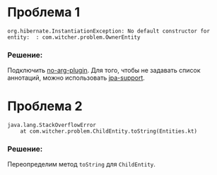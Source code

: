 # Проблема 1
```
org.hibernate.InstantiationException: No default constructor for entity:  : com.witcher.problem.OwnerEntity
```
### Решение:
Подключить [no-arg-plugin](https://kotlinlang.org/docs/no-arg-plugin.html).
Для того, чтобы не задавать список аннотаций, можно использовать [jpa-support](https://kotlinlang.org/docs/no-arg-plugin.html#jpa-support).

# Проблема 2
```
java.lang.StackOverflowError
	at com.witcher.problem.ChildEntity.toString(Entities.kt)
```
### Решение:
Переопределим метод `toString` для `ChildEntity`.
